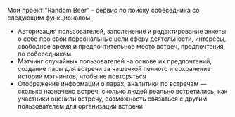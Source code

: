 Мой проект "Random Beer" - сервис по поиску собеседника со следующим функционалом:

- Авторизация пользователей, заполенение и редактирование анкеты о себе про свои персональные цели сферу деятельности, интересы, свободное время и предпочтительное место встреч, предпочтения по собеседникам
- Мэтчинг случайных пользователей на основе их предпочтений, создание пары для встречи за чашечкой пенного и сохранение истории мэтчингов, чтобы не повторяться
- Отображение информации о парах, аналитики по встречам — сколько назначено встреч, сколько людей реально встретились, как участники оценили встречу, возможность связаться с другим пользователем для организации встречи
